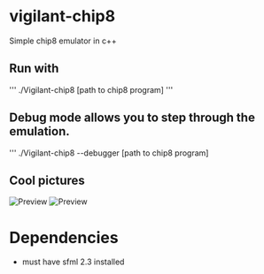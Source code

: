 # vigilant-chip8
Simple chip8 emulator in c++

## Run with
'''
./Vigilant-chip8 [path to chip8 program]
'''
## Debug mode allows you to step through the emulation.
'''
./Vigilant-chip8 --debugger [path to chip8 program]

## Cool pictures
![Preview](http://imgur.com/qv9BhMa "Space Invaders!")
![Preview](http://imgur.com/l9u89xx "C8")

# Dependencies
* must have sfml 2.3 installed
